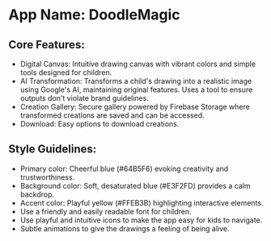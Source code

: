 # **App Name**: DoodleMagic

## Core Features:

- Digital Canvas: Intuitive drawing canvas with vibrant colors and simple tools designed for children.
- AI Transformation: Transforms a child's drawing into a realistic image using Google's AI, maintaining original features.  Uses a tool to ensure outputs don't violate brand guidelines.
- Creation Gallery: Secure gallery powered by Firebase Storage where transformed creations are saved and can be accessed.
- Download: Easy options to download creations.

## Style Guidelines:

- Primary color: Cheerful blue (#64B5F6) evoking creativity and trustworthiness.
- Background color: Soft, desaturated blue (#E3F2FD) provides a calm backdrop.
- Accent color: Playful yellow (#FFEB3B) highlighting interactive elements.
- Use a friendly and easily readable font for children.
- Use playful and intuitive icons to make the app easy for kids to navigate.
- Subtle animations to give the drawings a feeling of being alive.